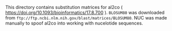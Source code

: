 This directory contains substitution matrices for al2co ( https://doi.org/10.1093/bioinformatics/17.8.700 ).
`BLOSUM80` was downloaded from `ftp://ftp.ncbi.nlm.nih.gov/blast/matrices/BLOSUM80`.
NUC was made manually to spoof al2co into working with nucelotide sequences.
